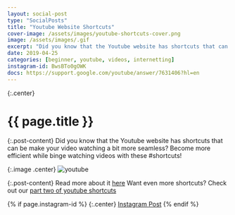 ```yaml
---
layout: social-post
type: "SocialPosts"
title: "Youtube Website Shortcuts"
cover-image: /assets/images/youtube-shortcuts-cover.png
image: /assets/images/.gif
excerpt: "Did you know that the Youtube website has shortcuts that can be make your video watching a bit more seamless?"
date: 2019-04-25
categories: [beginner, youtube, videos, internetting]
instagram-id: BwsBTo0gOWK
docs: https://support.google.com/youtube/answer/7631406?hl=en
---
```

{:.center}
# {{ page.title }}

{:.post-content}
Did you know that the Youtube website has shortcuts that can be make your video watching a bit more seamless?
Become more efficient while binge watching videos with these #shortcuts!

{:.image .center}
![youtube]({{page.cover-image}})

{:.post-content}
Read more about it <a href="{{page.docs}}" target="_blank">here</a>
Want even more shortcuts? Check out our [part two of youtube shortcuts](/social-posts/youtube-shortcuts-part-2/)

{% if page.instagram-id %}
{:.center}
<a class="insta-link" href="https://www.instagram.com/p/{{page.instagram-id}}" target="_blank">Instagram Post</a>
{% endif %}
